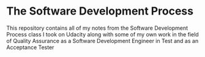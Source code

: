 # The Software Development Process

This repository contains all of my notes from the Software Development Process class I took on Udacity along with some of my own work in the field of Quality Assurance as a Software Development Engineer in Test and as an Acceptance Tester
